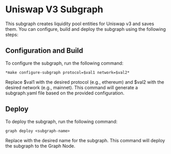 # Uniswap V3 Subgraph
This subgraph creates liquidity pool entities for Uniswap v3 and saves them. You can configure, build and deploy the subgraph using the following steps:

## Configuration and Build
To configure the subgraph, run the following command:

```
*make configure-subgraph protocol=$val1 network=$val2*
```

Replace $val1 with the desired protocol (e.g., ethereum) and $val2 with the desired network (e.g., mainnet). This command will generate a subgraph.yaml file based on the provided configuration.
 

## Deploy
To deploy the subgraph, run the following command:
```
graph deploy <subgraph-name>
```

Replace <subgraph-name> with the desired name for the subgraph. This command will deploy the subgraph to the Graph Node.
